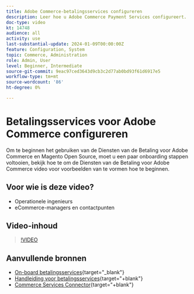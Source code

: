 ```yaml
---
title: Adobe Commerce-betalingsservices configureren
description: Leer hoe u Adobe Commerce Payment Services configureert.
doc-type: video
kt: 14748
audience: all
activity: use
last-substantial-update: 2024-01-09T00:00:00Z
feature: Configuration, System
topic: Commerce, Administration
role: Admin, User
level: Beginner, Intermediate
source-git-commit: 9eac97ced3643d9cb3c2d77ab0bd93f61d6917e5
workflow-type: tm+mt
source-wordcount: '86'
ht-degree: 0%

---
```


# Betalingsservices voor Adobe Commerce configureren

Om te beginnen het gebruiken van de Diensten van de Betaling voor Adobe Commerce en Magento Open Source, moet u een paar onboarding stappen voltooien, bekijk hoe te om de Diensten van de Betaling voor Adobe Commerce video voor voorbeelden van te vormen hoe te beginnen.

## Voor wie is deze video?

- Operationele ingenieurs
- eCommerce-managers en contactpunten

## Video-inhoud

>[!VIDEO](https://video.tv.adobe.com/v/3425957?learn=on)

## Aanvullende bronnen

- [On-board betalingsservices](https://experienceleague.adobe.com/docs/commerce-merchant-services/payment-services/get-started/onboard.html){target="_blank"}
- [Handleiding voor betalingsservices](https://experienceleague.adobe.com/docs/commerce-merchant-services/payment-services/guide-overview.html){target="+blank"}
- [Commerce Services Connector](https://experienceleague.adobe.com/docs/commerce-merchant-services/user-guides/integration-services/saas.html){target="+blank"}

